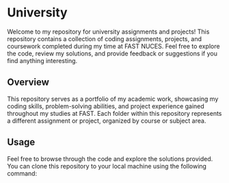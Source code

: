 # University

Welcome to my repository for university assignments and projects! This repository contains a collection of coding assignments, projects, and coursework completed during my time at FAST NUCES. Feel free to explore the code, review my solutions, and provide feedback or suggestions if you find anything interesting.


## Overview

This repository serves as a portfolio of my academic work, showcasing my coding skills, problem-solving abilities, and project experience gained throughout my studies at FAST. Each folder within this repository represents a different assignment or project, organized by course or subject area.


## Usage

Feel free to browse through the code and explore the solutions provided. You can clone this repository to your local machine using the following command:

